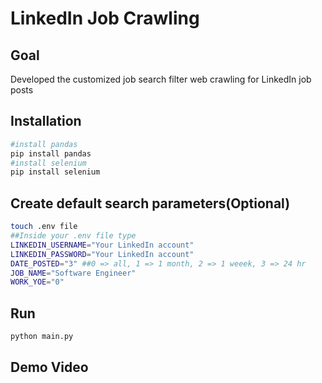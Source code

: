 # LinkedIn Job Crawling 

## Goal
Developed the customized job search filter web crawling for LinkedIn job posts

## Installation
```bash
#install pandas 
pip install pandas
#install selenium 
pip install selenium
```
## Create default search parameters(Optional)
```bash
touch .env file 
##Inside your .env file type
LINKEDIN_USERNAME="Your LinkedIn account"
LINKEDIN_PASSWORD="Your LinkedIn account"
DATE_POSTED="3" ##0 => all, 1 => 1 month, 2 => 1 weeek, 3 => 24 hr
JOB_NAME="Software Engineer"
WORK_YOE="0"
```
## Run 
```bash
python main.py 
```
## Demo Video 
